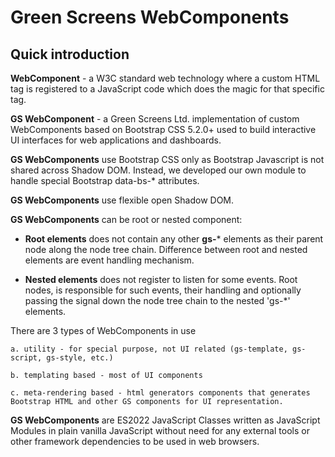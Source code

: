 # Green Screens WebComponents                                          
 
## Quick introduction
 
**WebComponent** - a W3C standard web technology where a custom HTML tag is registered to a JavaScript code which does the magic for that specific tag.
 
**GS WebComponent** - a Green Screens Ltd. implementation of custom WebComponents based on Bootstrap CSS 5.2.0+ used to build interactive UI interfaces for web applications and dashboards.
 
**GS WebComponents** use Bootstrap CSS only as Bootstrap Javascript is not shared across Shadow DOM. Instead, we developed our own module to handle special Bootstrap data-bs-* attributes.
 
**GS WebComponents** use flexible open Shadow DOM.
 
**GS WebComponents** can be root or nested component:
 
 - **Root elements** does not contain any other **gs-*** elements as their parent node
along the node tree chain. Difference between root and nested elements are event
handling mechanism.
 
 - **Nested elements** does not register to listen for some events. Root nodes, is
responsible for such events, their handling and optionally passing the signal
down the node tree chain to the nested 'gs-*' elements.
 
There are 3 types of WebComponents in use
 
    a. utility - for special purpose, not UI related (gs-template, gs-script, gs-style, etc.)
 
    b. templating based - most of UI components
 
    c. meta-rendering based - html generators components that generates Bootstrap HTML and other GS components for UI representation.
       
 
**GS WebComponents** are ES2022 JavaScript Classes written as JavaScript Modules in plain vanilla JavaScript without need for any external tools or other framework dependencies to be used in web browsers.
 